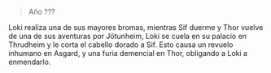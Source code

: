 > Año ???

Loki realiza una de sus mayores bromas, mientras Sif duerme y Thor vuelve de una de sus aventuras por Jötunheim, Loki se cuela en su palacio en Thrudheim y le corta el cabello dorado a Sif. Esto causa un revuelo inhumano en Asgard, y una furia demencial en Thor, obligando a Loki a enmendarlo.